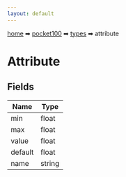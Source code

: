 ```yaml
---
layout: default
---
```


[home](/) ➡ [pocket100](/protocol/pocket100) ➡ [types](/protocol/pocket100/types) ➡ attribute

# Attribute

## Fields

Name | Type
---|---
min | float
max | float
value | float
default | float
name | string

